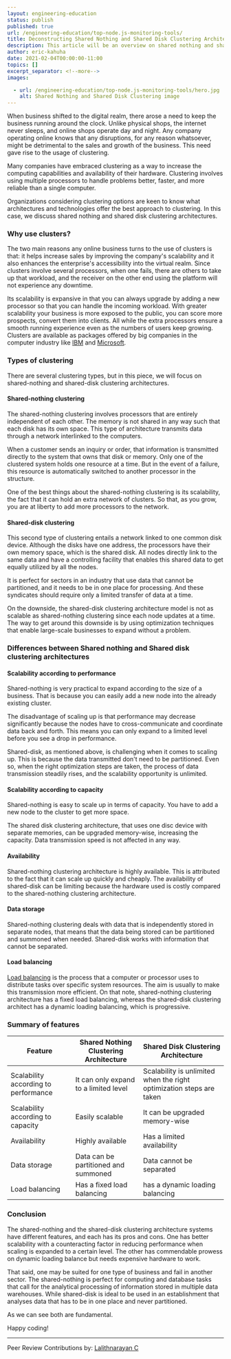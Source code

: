 ```yaml
---
layout: engineering-education
status: publish
published: true
url: /engineering-education/top-node.js-monitoring-tools/
title: Deconstructing Shared Nothing and Shared Disk Clustering Architectures
description: This article will be an overview on shared nothing and shared disk clustering architectures. Clustering involves using multiple processors to handle problems better, faster, and more reliable than a single computer.
author: eric-kahuha
date: 2021-02-04T00:00:00-11:00
topics: []
excerpt_separator: <!--more-->
images:

  - url: /engineering-education/top-node.js-monitoring-tools/hero.jpg
    alt: Shared Nothing and Shared Disk Clustering image
---
```

When business shifted to the digital realm, there arose a need to keep the business running around the clock. Unlike physical shops, the internet never sleeps, and online shops operate day and night. Any company operating online knows that any disruptions, for any reason whatsoever, might be detrimental to the sales and growth of the business. This need gave rise to the usage of clustering.
<!--more-->
Many companies have embraced clustering as a way to increase the computing capabilities and availability of their hardware. Clustering involves using multiple processors to handle problems better, faster, and more reliable than a single computer.

Organizations considering clustering options are keen to know what architectures and technologies offer the best approach to clustering. In this case, we discuss shared nothing and shared disk clustering architectures.

### Why use clusters?
The two main reasons any online business turns to the use of clusters is that: it helps increase sales by improving the company's scalability and it also enhances the enterprise&#39;s accessibility into the virtual realm. Since clusters involve several processors, when one fails, there are others to take up that workload, and the receiver on the other end using the platform will not experience any downtime.

Its scalability is expansive in that you can always upgrade by adding a new processor so that you can handle the incoming workload. With greater scalability your business is more exposed to the public, you can score more prospects, convert them into clients. All while the extra processors ensure a smooth running experience even as the numbers of users keep growing. Clusters are available as packages offered by big companies in the computer industry like [IBM](https://www.ibm.com/) and [Microsoft](https://www.microsoft.com/).

### Types of clustering
There are several clustering types, but in this piece, we will focus on shared-nothing and shared-disk clustering architectures.

#### Shared-nothing clustering
The shared-nothing clustering involves processors that are entirely independent of each other. The memory is not shared in any way such that each disk has its own space. This type of architecture transmits data through a network interlinked to the computers.

When a customer sends an inquiry or order, that information is transmitted directly to the system that owns that disk or memory. Only one of the clustered system holds one resource at a time. But in the event of a failure, this resource is automatically switched to another processor in the structure.

One of the best things about the shared-nothing clustering is its scalability, the fact that it can hold an extra network of clusters. So that, as you grow, you are at liberty to add more processors to the network.

#### Shared-disk clustering
This second type of clustering entails a network linked to one common disk device. Although the disks have one address, the processors have their own memory space, which is the shared disk. All nodes directly link to the same data and have a controlling facility that enables this shared data to get equally utilized by all the nodes.

It is perfect for sectors in an industry that use data that cannot be partitioned, and it needs to be in one place for processing. And these syndicates should require only a limited transfer of data at a time.

On the downside, the shared-disk clustering architecture model is not as scalable as shared-nothing clustering since each node updates at a time. The way to get around this downside is by using optimization techniques that enable large-scale businesses to expand without a problem.

### Differences between Shared nothing and Shared disk clustering architectures
#### Scalability according to performance
Shared-nothing is very practical to expand according to the size of a business. That is because you can easily add a new node into the already existing cluster. 

The disadvantage of scaling up is that performance may decrease significantly because the nodes have to cross-communicate and coordinate data back and forth. This means you can only expand to a limited level before you see a drop in performance.

Shared-disk, as mentioned above, is challenging when it comes to scaling up. This is because the data transmitted don't need to be partitioned. Even so, when the right optimization steps are taken, the process of data transmission steadily rises, and the scalability opportunity is unlimited.

#### Scalability according to capacity
Shared-nothing is easy to scale up in terms of capacity. You have to add a new node to the cluster to get more space.

The shared disk clustering architecture, that uses one disc device with separate memories, can be upgraded memory-wise, increasing the capacity. Data transmission speed is not affected in any way.

#### Availability
Shared-nothing clustering architecture is highly available. This is attributed to the fact that it can scale up quickly and cheaply. The availability of shared-disk can be limiting because the hardware used is costly compared to the shared-nothing clustering architecture.

#### Data storage
Shared-nothing clustering deals with data that is independently stored in separate nodes, that means that the data being stored can be partitioned and summoned when needed. Shared-disk works with information that cannot be separated.

#### Load balancing
[Load balancing](https://en.wikipedia.org/wiki/Load_balancing_(computing)#) is the process that a computer or processor uses to distribute tasks over specific system resources. The aim is usually to make this transmission more efficient. On that note, shared-nothing clustering architecture has a fixed load balancing, whereas the shared-disk clustering architect has a dynamic loading balancing, which is progressive.

### Summary of features
| Feature | Shared Nothing Clustering Architecture | Shared Disk Clustering Architecture |
| --- | --- | --- |
| Scalability according to performance | It can only expand to a limited level | Scalability is unlimited when the right optimization steps are taken |
| Scalability according to capacity | Easily scalable | It can be upgraded memory-wise |
| Availability | Highly available | Has a limited availability |
| Data storage | Data can be partitioned and summoned | Data cannot be separated |
| Load balancing | Has a fixed load balancing | has a dynamic loading balancing |

### Conclusion
The shared-nothing and the shared-disk clustering architecture systems have different features, and each has its pros and cons. One has better scalability with a counteracting factor in reducing performance when scaling is expanded to a certain level. The other has commendable prowess on dynamic loading balance but needs expensive hardware to work.

That said, one may be suited for one type of business and fail in another sector. The shared-nothing is perfect for computing and database tasks that call for the analytical processing of information stored in multiple data warehouses. While shared-disk is ideal to be used in an establishment that analyses data that has to be in one place and never partitioned. 

As we can see both are fundamental.

Happy coding!


---
Peer Review Contributions by: [Lalithnarayan C](/engineering-education/authors/lalithnarayan-c/)
